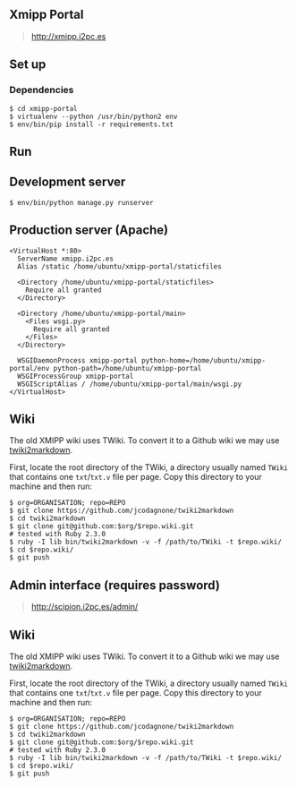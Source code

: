 ## Xmipp Portal

> http://xmipp.i2pc.es

## Set up

### Dependencies

```
$ cd xmipp-portal
$ virtualenv --python /usr/bin/python2 env
$ env/bin/pip install -r requirements.txt
```

## Run

## Development server

```
$ env/bin/python manage.py runserver
```

## Production server (Apache)

```
<VirtualHost *:80>
  ServerName xmipp.i2pc.es
  Alias /static /home/ubuntu/xmipp-portal/staticfiles

  <Directory /home/ubuntu/xmipp-portal/staticfiles>
    Require all granted
  </Directory>

  <Directory /home/ubuntu/xmipp-portal/main>
    <Files wsgi.py>
      Require all granted
    </Files>
  </Directory>

  WSGIDaemonProcess xmipp-portal python-home=/home/ubuntu/xmipp-portal/env python-path=/home/ubuntu/xmipp-portal
  WSGIProcessGroup xmipp-portal
  WSGIScriptAlias / /home/ubuntu/xmipp-portal/main/wsgi.py
</VirtualHost>

```

## Wiki

The old XMIPP wiki uses TWiki. To convert it to a Github wiki we may use [twiki2markdown](https://github.com/jcodagnone/twiki2markdown).

First, locate the root directory of the TWiki, a directory usually named `TWiki` that contains one `txt`/`txt.v` file per page. Copy this directory to your machine and then run:

```
$ org=ORGANISATION; repo=REPO
$ git clone https://github.com/jcodagnone/twiki2markdown
$ cd twiki2markdown
$ git clone git@github.com:$org/$repo.wiki.git
# tested with Ruby 2.3.0
$ ruby -I lib bin/twiki2markdown -v -f /path/to/TWiki -t $repo.wiki/
$ cd $repo.wiki/
$ git push
```
## Admin interface (requires password)

> http://scipion.i2pc.es/admin/


## Wiki

The old XMIPP wiki uses TWiki. To convert it to a Github wiki we may use [twiki2markdown](https://github.com/jcodagnone/twiki2markdown).

First, locate the root directory of the TWiki, a directory usually named `TWiki` that contains one `txt`/`txt.v` file per page. Copy this directory to your machine and then run:

```
$ org=ORGANISATION; repo=REPO
$ git clone https://github.com/jcodagnone/twiki2markdown
$ cd twiki2markdown
$ git clone git@github.com:$org/$repo.wiki.git
# tested with Ruby 2.3.0
$ ruby -I lib bin/twiki2markdown -v -f /path/to/TWiki -t $repo.wiki/
$ cd $repo.wiki/
$ git push
```
